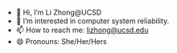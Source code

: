 - 👋 Hi, I’m Li Zhong@UCSD
- 👀 I’m interested in computer system reliability.
- 📫 How to reach me: lizhong@ucsd.edu
- 😄 Pronouns: She/Her/Hers

<!---
LiZhongUCSD/LiZhongUCSD is a ✨ special ✨ repository because its `README.md` (this file) appears on your GitHub profile.
You can click the Preview link to take a look at your changes.
--->
